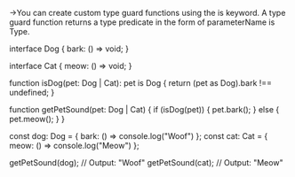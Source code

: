 ->You can create custom type guard functions using the is keyword. A type guard function returns a type predicate in the form of parameterName is Type.


interface Dog {
  bark: () => void;
}

interface Cat {
  meow: () => void;
}

function isDog(pet: Dog | Cat): pet is Dog {
  return (pet as Dog).bark !== undefined;
}

function getPetSound(pet: Dog | Cat) {
  if (isDog(pet)) {
    pet.bark();
  } else {
    pet.meow();
  }
}

const dog: Dog = { bark: () => console.log("Woof") };
const cat: Cat = { meow: () => console.log("Meow") };

getPetSound(dog); // Output: "Woof"
getPetSound(cat); // Output: "Meow"

